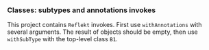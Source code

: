### Classes: subtypes and annotations invokes

This project contains `Reflekt` invokes.
First use `withAnnotations` with several arguments. The result of objects should be empty,
then use `withSubType` with the top-level class `B1`.

